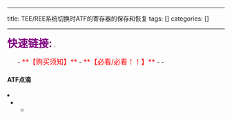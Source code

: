 
--- 
title:  TEE/REE系统切换时ATF的寄存器的保存和恢复 
tags: []
categories: [] 

---
>  
 <font color="purple" size="5">**快速链接:**</font> .   
 <ul>
  -  <font color="red" size="3">**【购买须知】**</font>
  -  <font color="red" size="3">**【必看/必看！！】**</font>
  - 
  - 
 </ul> 




#### ATF点滴

  <li>
   <ul>
    <li>
     <ul>
      <li>
     
